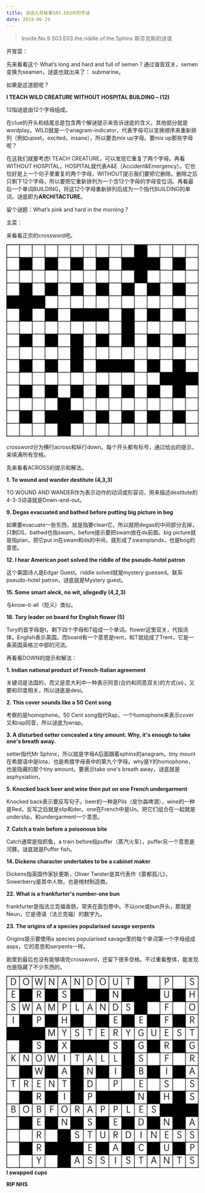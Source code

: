 ```yaml
---
title: 谈谈九号秘事S03.E03中的字谜
date: 2019-06-29
---
```


>Inside.No.9.S03.E03.the.riddle.of.the.Sphinx
>斯芬克斯的谜语

开胃菜：

先来看看这个 What’s long and hard and full of semen？通过谐音双关，semen变换为seamen，谜底也就出来了： submarine。

如果是这道题呢？

**I TEACH WILD CREATURE WITHOUT HOSPITAL BUILDING – (12)**

12指谜底由12个字母组成。  

在clue的开头和结尾总是包含两个解谜提示来告诉谜底的含义，其他部分就是wordplay。WILD就是一个anagram-indicator，代表字母可以变换顺序来重新排列（例如upset，excited，insane），所以要去mix up字母。要mix up那些字母呢？

在这我们就要考虑I TEACH CREATURE，可以发现它重复了两个字母。再看WITHOUT HOSPITAL，HOSPITAL就代表A&E（Accident&Emergency）。它也恰好是上一个句子里重复的两个字母，WITHOUT提示我们要把它删除。删除之后只剩下12个字母，所以要把它重新排列为一个含12个字母的字母变位词。再看最后一个单词BUILDING，将这12个字母重新排列后成为一个指代BUILDING的单词，谜底即为**ARCHITACTURE**。

留个谜题：What’s pink and hard in the morning？

主菜：

来看看正宗的crossword吧。

![](/imgs/empty-crossword.png)

crossword分为横行across和纵行down。每个开头都有标号，通过给出的提示，来填满所有空格。

先来看看ACROSS的提示和解法。

**1. To wound and wander destitute (4,3,3)**

TO WOUND AND WANDER作为表示动作的动词或形容词，用来描述destitute的4-3-3词语就是Down-and-out。

**9. Degas evacuated and bathed before putting big picture in bog**

如果要evacuate一些东西，就是指要clean它。所以就把degas的中间部分去掉，只剩DS，bathed也指swam，before提示要把swam放在ds前面。big picture就是指plan，把它put in在swam和ds的中间，就形成了swamplands，也是bog的意思。

**12. I hear American poet solved the riddle of the pseudo-hotel patron**

这个美国诗人是Edgar Guest。riddle solved就是mystery guessed。联系pseudo-hotel patron，谜底就是Mystery guest。

**15. Some smart aleck, no wit, allegedly (4,2,3)**

与know-it-all（贬义）类似。

**18. Tory leader on board for English flower (5)**

Tory的首字母是t，剩下四个字母和T组成一个单词。flower这里双关，代指流体。English表示英国。而board有一个意思是rent，和T就组成了Trent，它是一条英国英格兰中部的河流。

再看看DOWN的提示和解法：

**1. Indian national product of French-Italian agreement**

关键词是法国的，而又是意大利中一种表示同意(合约和同意双关)的方式(si)，又要和印度相关，所以谜底是desi。

**2. This cover sounds like a 50 Cent song**

考察的是homophone。50 Cent song指代Rap，一个homophone来表示cover又和rap同音，所以谜底为wrap。

**3. A disturbed setter concealed a tiny amount. Why, it's enough to take one's breath away.**

setter指代Mr Sphinx，所以就是字母A后面跟着sphinx的anagram。tiny mount在希腊语中是Iota，也是希腊字母表中的第九个字母。why是Y的homophone，也是隐藏的那个tiny amount。要表示take one's breath away，谜底就是asphyxiation。

**5. Knocked back beer and wine then put on one French undergarment**

Knocked back表示要反写句子。beer的一种是Pils（皮尔森啤酒），wine的一种是Red，反写之后就是slip和der。one在French中是Un。把它们组合在一起就是underslip，和undergarment一个意思。

**7. Catch a train before a poisonous bite**

Catch通常是指抓鱼，a train before指puffer（蒸汽火车），puffer另一个意思是河豚。谜底就是Puffer fish。

**14. Dickens character undertakes to be a cabinet maker**

Dickens指英国作家狄更斯，Oliver Twister是其代表作《雾都孤儿》，Sowerberry是其中人物，也是棺材制造商。

**22. What is a frankfurter's number-one bun**

frankfurter是指法兰克福香肠，常夹在面包卷中。不以one或bun开头，那就是Neun，它是德语（法兰克福）的数字九。

**23. The origins of a species popularised savage serpents**

Origins提示要使用a species popularised savage里的每个单词第一个字母组成asps，它的意思和serpents一样。

剧里到最后也没有能够填完crossword，还留下很多空格。不过重看整体，能发现也是隐藏了不少东西的。

![](/imgs/full-crossword.png)
**I swapped cups**

**RIP NHS**